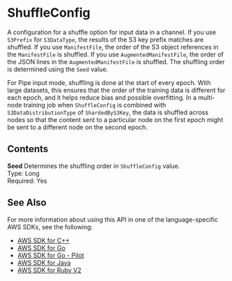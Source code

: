# ShuffleConfig<a name="API_ShuffleConfig"></a>

A configuration for a shuffle option for input data in a channel\. If you use `S3Prefix` for `S3DataType`, the results of the S3 key prefix matches are shuffled\. If you use `ManifestFile`, the order of the S3 object references in the `ManifestFile` is shuffled\. If you use `AugmentedManifestFile`, the order of the JSON lines in the `AugmentedManifestFile` is shuffled\. The shuffling order is determined using the `Seed` value\.

For Pipe input mode, shuffling is done at the start of every epoch\. With large datasets, this ensures that the order of the training data is different for each epoch, and it helps reduce bias and possible overfitting\. In a multi\-node training job when `ShuffleConfig` is combined with `S3DataDistributionType` of `ShardedByS3Key`, the data is shuffled across nodes so that the content sent to a particular node on the first epoch might be sent to a different node on the second epoch\.

## Contents<a name="API_ShuffleConfig_Contents"></a>

 **Seed**   <a name="SageMaker-Type-ShuffleConfig-Seed"></a>
Determines the shuffling order in `ShuffleConfig` value\.  
Type: Long  
Required: Yes

## See Also<a name="API_ShuffleConfig_SeeAlso"></a>

For more information about using this API in one of the language\-specific AWS SDKs, see the following:
+  [AWS SDK for C\+\+](https://docs.aws.amazon.com/goto/SdkForCpp/sagemaker-2017-07-24/ShuffleConfig) 
+  [AWS SDK for Go](https://docs.aws.amazon.com/goto/SdkForGoV1/sagemaker-2017-07-24/ShuffleConfig) 
+  [AWS SDK for Go \- Pilot](https://docs.aws.amazon.com/goto/SdkForGoPilot/sagemaker-2017-07-24/ShuffleConfig) 
+  [AWS SDK for Java](https://docs.aws.amazon.com/goto/SdkForJava/sagemaker-2017-07-24/ShuffleConfig) 
+  [AWS SDK for Ruby V2](https://docs.aws.amazon.com/goto/SdkForRubyV2/sagemaker-2017-07-24/ShuffleConfig) 